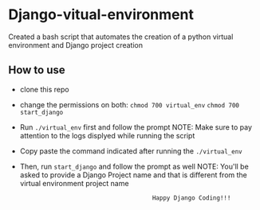 # Django-vitual-environment
Created a bash script that automates the creation of a python virtual environment and Django project creation

## How to use
- clone this repo
- change the permissions on both:
  ```chmod 700 virtual_env```
  ```chmod 700 start_django```
- Run ```./virtual_env``` first and follow the prompt 
     NOTE: Make sure to pay attention to the logs displyed while running the script
- Copy paste the command indicated after running the ```./virtual_env```
- Then, run ```start_django``` and follow the prompt as well
     NOTE: You'll be asked to provide a Django Project name and that is different from the virtual environment project name
     
                                           Happy Django Coding!!!
